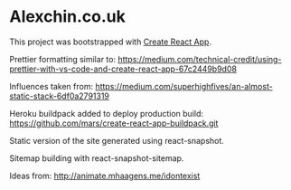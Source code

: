 # Alexchin.co.uk

This project was bootstrapped with [Create React App](https://github.com/facebookincubator/create-react-app).

Prettier formatting similar to:
https://medium.com/technical-credit/using-prettier-with-vs-code-and-create-react-app-67c2449b9d08

Influences taken from:
https://medium.com/superhighfives/an-almost-static-stack-6df0a2791319

Heroku buildpack added to deploy production build: https://github.com/mars/create-react-app-buildpack.git

Static version of the site generated using react-snapshot.

Sitemap building with react-snapshot-sitemap.

Ideas from: http://animate.mhaagens.me/idontexist
